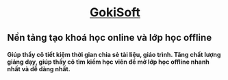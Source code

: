 <center><h1><a href="https://gokisoft.com">GokiSoft</a></h1></center>
<h2>
	Nền tảng tạo khoá học online và lớp học offline
</h2>
<h4>
Giúp thầy cô tiết kiệm thời gian chia sẻ tài liệu, giáo trình. Tăng chất lượng giảng dạy, giúp thầy cô tìm kiếm học viên để mở lớp học offline nhanh nhất và dễ dàng nhất.
</h4>
